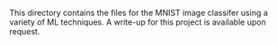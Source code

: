 This directory contains the files for the MNIST image classifer using a variety of ML techniques.
A write-up for this project is available upon request.
